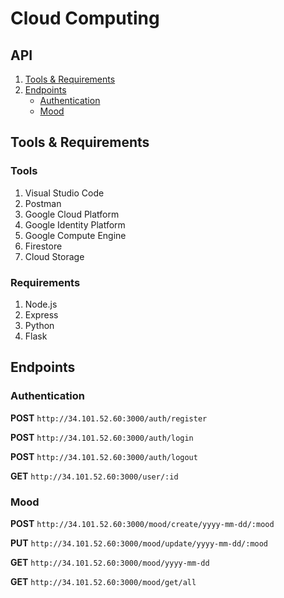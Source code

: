 # Cloud Computing

## API
1. [Tools & Requirements](#tools-cc)
2. [Endpoints](#endpoint-emoticare)
   - [Authentication](#endpoint-authentication)
   - [Mood](#endpoint-mood)

## Tools & Requirements
### Tools
1. Visual Studio Code
2. Postman
3. Google Cloud Platform
4. Google Identity Platform
5. Google Compute Engine
7. Firestore
8. Cloud Storage

### Requirements
1. Node.js
2. Express
3. Python
4. Flask

## Endpoints
### Authentication
**POST** ```http://34.101.52.60:3000/auth/register```


**POST** ```http://34.101.52.60:3000/auth/login``` 

**POST** ```http://34.101.52.60:3000/auth/logout``` 

**GET** ```http://34.101.52.60:3000/user/:id``` 

### Mood
**POST** ```http://34.101.52.60:3000/mood/create/yyyy-mm-dd/:mood```

**PUT** ```http://34.101.52.60:3000/mood/update/yyyy-mm-dd/:mood```

**GET** ```http://34.101.52.60:3000/mood/yyyy-mm-dd```

**GET** ```http://34.101.52.60:3000/mood/get/all ```
